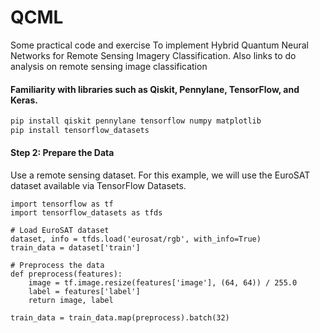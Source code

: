 # QCML

Some practical code and exercise 
To implement Hybrid Quantum Neural Networks for Remote Sensing Imagery Classification. 
Also links to do analysis on remote sensing  image classification

#### Familiarity with libraries such as Qiskit, Pennylane, TensorFlow, and Keras.

```python
pip install qiskit pennylane tensorflow numpy matplotlib
pip install tensorflow_datasets
```
#### Step 2: Prepare the Data
Use a remote sensing dataset. For this example, we will use the EuroSAT dataset available via TensorFlow Datasets.
```
import tensorflow as tf
import tensorflow_datasets as tfds

# Load EuroSAT dataset
dataset, info = tfds.load('eurosat/rgb', with_info=True)
train_data = dataset['train']

# Preprocess the data
def preprocess(features):
    image = tf.image.resize(features['image'], (64, 64)) / 255.0
    label = features['label']
    return image, label

train_data = train_data.map(preprocess).batch(32)
```






















